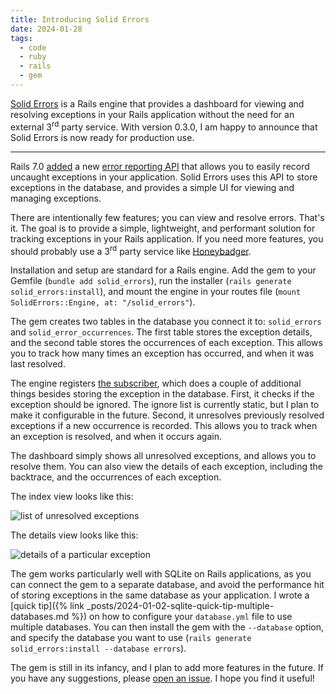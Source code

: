 ```yaml
---
title: Introducing Solid Errors
date: 2024-01-28
tags:
  - code
  - ruby
  - rails
  - gem
---
```


[Solid Errors](https://github.com/fractaledmind/solid_errors) is a Rails engine that provides a dashboard for viewing and resolving exceptions in your Rails application without the need for an external 3<sup>rd</sup> party service. With version 0.3.0, I am happy to announce that Solid Errors is now ready for production use.

<!--/summary-->

- - -

Rails 7.0 [added](https://github.com/rails/rails/pull/43625) a new [error reporting API](https://guides.rubyonrails.org/error_reporting.html) that allows you to easily record uncaught exceptions in your application. Solid Errors uses this API to store exceptions in the database, and provides a simple UI for viewing and managing exceptions.

There are intentionally few features; you can view and resolve errors. That's it. The goal is to provide a simple, lightweight, and performant solution for tracking exceptions in your Rails application. If you need more features, you should probably use a 3<sup>rd</sup> party service like [Honeybadger](https://www.honeybadger.io/).

Installation and setup are standard for a Rails engine. Add the gem to your Gemfile (`bundle add solid_errors`), run the installer (`rails generate solid_errors:install`), and mount the engine in your routes file (`mount SolidErrors::Engine, at: "/solid_errors"`).

The gem creates two tables in the database you connect it to: `solid_errors` and `solid_error_occurrences`. The first table stores the exception details, and the second table stores the occurrences of each exception. This allows you to track how many times an exception has occurred, and when it was last resolved.

The engine registers [the subscriber](https://github.com/fractaledmind/solid_errors/blob/main/lib/solid_errors/subscriber.rb), which does a couple of additional things besides storing the exception in the database. First, it checks if the exception should be ignored. The ignore list is currently static, but I plan to make it configurable in the future. Second, it unresolves previously resolved exceptions if a new occurrence is recorded. This allows you to track when an exception is resolved, and when it occurs again.

The dashboard simply shows all unresolved exceptions, and allows you to resolve them. You can also view the details of each exception, including the backtrace, and the occurrences of each exception.

The index view looks like this:

![list of unresolved exceptions](https://github.com/fractaledmind/solid_errors/blob/main/images/index-screenshot.png?raw=true)

The details view looks like this:

![details of a particular exception](https://github.com/fractaledmind/solid_errors/blob/main/images/show-screenshot.png?raw=true)

The gem works particularly well with SQLite on Rails applications, as you can connect the gem to a separate database, and avoid the performance hit of storing exceptions in the same database as your application. I wrote a [quick tip]({% link _posts/2024-01-02-sqlite-quick-tip-multiple-databases.md %}) on how to configure your `database.yml` file to use multiple databases. You can then install the gem with the `--database` option, and specify the database you want to use (`rails generate solid_errors:install --database errors`).

The gem is still in its infancy, and I plan to add more features in the future. If you have any suggestions, please [open an issue](https://github.com/fractaledmind/solid_errors/issues). I hope you find it useful!
